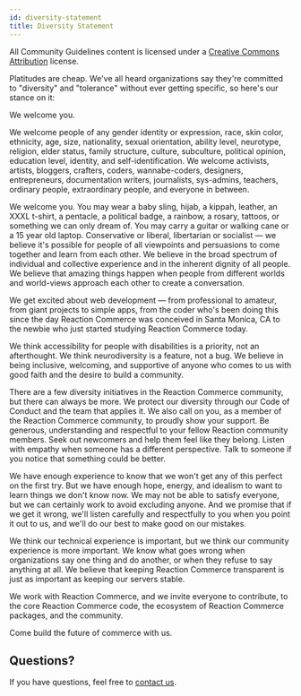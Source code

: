 ```yaml
---
id: diversity-statement
title: Diversity Statement
---
```

    
All Community Guidelines content is licensed under a [Creative Commons Attribution](https://creativecommons.org/licenses/by/3.0/) license.

Platitudes are cheap. We've all heard organizations say they're committed to "diversity" and "tolerance" without ever getting specific, so here's our stance on it:

We welcome you.

We welcome people of any gender identity or expression, race, skin color, ethnicity, age, size, nationality, sexual orientation, ability level, neurotype, religion, elder status, family structure, culture, subculture, political opinion, education level, identity, and self-identification. We welcome activists, artists, bloggers, crafters, coders, wannabe-coders, designers, entrepreneurs, documentation writers, journalists, sys-admins, teachers, ordinary people, extraordinary people, and everyone in between.

We welcome you. You may wear a baby sling, hijab, a kippah, leather, an XXXL t-shirt, a pentacle, a political badge, a rainbow, a rosary, tattoos, or something we can only dream of. You may carry a guitar or walking cane or a 15 year old laptop. Conservative or liberal, libertarian or socialist — we believe it's possible for people of all viewpoints and persuasions to come together and learn from each other. We believe in the broad spectrum of individual and collective experience and in the inherent dignity of all people. We believe that amazing things happen when people from different worlds and world-views approach each other to create a conversation.

We get excited about web development — from professional to amateur, from giant projects to simple apps, from the coder who's been doing this since the day Reaction Commerce was conceived in Santa Monica, CA to the newbie who just started studying Reaction Commerce today.

We think accessibility for people with disabilities is a priority, not an afterthought. We think neurodiversity is a feature, not a bug. We believe in being inclusive, welcoming, and supportive of anyone who comes to us with good faith and the desire to build a community.

There are a few diversity initiatives in the Reaction Commerce community, but there can always be more. We protect our diversity through our Code of Conduct and the team that applies it. We also call on you, as a member of the Reaction Commerce community, to proudly show your support. Be generous, understanding and respectful to your fellow Reaction community members. Seek out newcomers and help them feel like they belong. Listen with empathy when someone has a different perspective. Talk to someone if you notice that something could be better.

We have enough experience to know that we won't get any of this perfect on the first try. But we have enough hope, energy, and idealism to want to learn things we don't know now. We may not be able to satisfy everyone, but we can certainly work to avoid excluding anyone. And we promise that if we get it wrong, we'll listen carefully and respectfully to you when you point it out to us, and we'll do our best to make good on our mistakes.

We think our technical experience is important, but we think our community experience is more important. We know what goes wrong when organizations say one thing and do another, or when they refuse to say anything at all. We believe that keeping Reaction Commerce transparent is just as important as keeping our servers stable.

We work with Reaction Commerce, and we invite everyone to contribute, to the core Reaction Commerce code, the ecosystem of Reaction Commerce packages, and the community.

Come build the future of commerce with us.

## Questions?

If you have questions, feel free to [contact us](mailto:hello@reactioncommerce.com).

